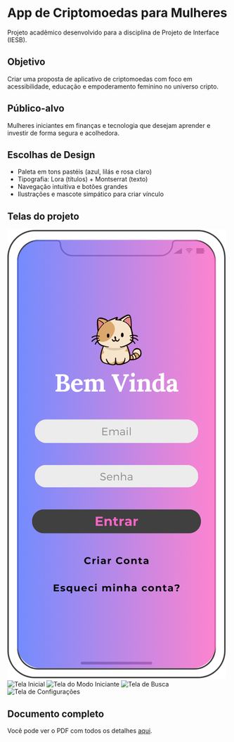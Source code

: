 # App de Criptomoedas para Mulheres

Projeto acadêmico desenvolvido para a disciplina de Projeto de Interface (IESB).

##  Objetivo

Criar uma proposta de aplicativo de criptomoedas com foco em acessibilidade, educação e empoderamento feminino no universo cripto.

##  Público-alvo

Mulheres iniciantes em finanças e tecnologia que desejam aprender e investir de forma segura e acolhedora.

##  Escolhas de Design

- Paleta em tons pastéis (azul, lilás e rosa claro)
- Tipografia: Lora (títulos) + Montserrat (texto)
- Navegação intuitiva e botões grandes
- Ilustrações e mascote simpático para criar vínculo

##  Telas do projeto

![Tela de Login](./app-criptomoedas-mulheres/tela-login.png)
![Tela Inicial](./tela-inicial.png)
![Tela do Modo Iniciante](./tela-modo-iniciante.png)
![Tela de Busca](./tela-buscar.png)
![Tela de Configurações](./tela-configuracoes.png)

##  Documento completo

Você pode ver o PDF com todos os detalhes [aqui](./Projeto_UI_Criptomoedas.pdf).
